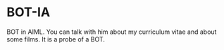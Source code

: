 # BOT-IA
BOT in AIML. You can talk with him about my curriculum vitae and about some films. It is a probe of a BOT.
